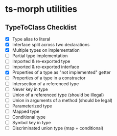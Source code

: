 # ts-morph utilities

## TypeToClass Checklist

- [x] Type alias to literal
- [x] Interface split across two declarations
- [x] Multiple types on implementation
- [ ] Partial type implementation
- [ ] Imported & re-exported type
- [ ] Imported & re-exported interface
- [x] Properties of a type as "not implemented" getter
- [ ] Properties of a type in a constructor
- [ ] Intersection of a referenced type
- [ ] Never key in type
- [ ] Union of a referenced type (should be illegal)
- [ ] Union in arguments of a method (should be legal)
- [ ] Parameterized type
- [ ] Mapped type
- [ ] Conditional type
- [ ] Symbol key in type
- [ ] Discriminated union type (map + conditional)
